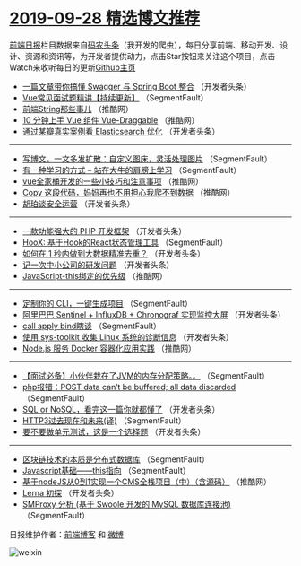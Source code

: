 # [2019-09-28 精选博文推荐](https://toutiao.qdkfweb.cn/date/2019/09/28)

[前端日报](https://qdkfweb.cn/c/news)栏目数据来自[码农头条](https://toutiao.qdkfweb.cn/)（我开发的爬虫），每日分享前端、移动开发、设计、资源和资讯等，为开发者提供动力，点击Star按钮来关注这个项目，点击Watch来收听每日的更新[Github主页](https://github.com/kujian/frontendDaily)
* [一篇文章带你搞懂 Swagger 与 Spring Boot 整合](https://toutiao.qdkfweb.cn/126205.html) （开发者头条）
* [Vue常见面试题精讲【持续更新】](https://toutiao.qdkfweb.cn/126187.html) （SegmentFault）
* [前端String那些事儿](https://toutiao.qdkfweb.cn/126287.html) （推酷网）
* [10 分钟上手 Vue 组件 Vue-Draggable](https://toutiao.qdkfweb.cn/126277.html) （推酷网）
* [通过某瓣真实案例看 Elasticsearch 优化](https://toutiao.qdkfweb.cn/126237.html) （开发者头条）

***
* [写博文，一文多发扩散：自定义图床，灵活处理图片](https://toutiao.qdkfweb.cn/126202.html) （SegmentFault）
* [有一种学习的方式 &#8211; 站在大牛的肩膀上学习](https://toutiao.qdkfweb.cn/126194.html) （SegmentFault）
* [vue全家桶开发的一些小技巧和注意事项](https://toutiao.qdkfweb.cn/126283.html) （推酷网）
* [Copy 这段代码，妈妈再也不用担心我爬不到数据](https://toutiao.qdkfweb.cn/126285.html) （推酷网）
* [胡珀谈安全运营](https://toutiao.qdkfweb.cn/126245.html) （开发者头条）

***
* [一款功能强大的 PHP 开发框架](https://toutiao.qdkfweb.cn/126209.html) （开发者头条）
* [HooX: 基于Hook的React状态管理工具](https://toutiao.qdkfweb.cn/126198.html) （SegmentFault）
* [如何在 1 秒内做到大数据精准去重？](https://toutiao.qdkfweb.cn/126247.html) （开发者头条）
* [记一次中小公司的研发问题](https://toutiao.qdkfweb.cn/126211.html) （开发者头条）
* [JavaScript-this绑定的优先级](https://toutiao.qdkfweb.cn/126271.html) （推酷网）

***
* [定制你的 CLI，一键生成项目](https://toutiao.qdkfweb.cn/126188.html) （SegmentFault）
* [阿里巴巴 Sentinel + InfluxDB + Chronograf 实现监控大屏](https://toutiao.qdkfweb.cn/126233.html) （开发者头条）
* [call apply bind瞎谈](https://toutiao.qdkfweb.cn/126199.html) （SegmentFault）
* [使用 sys-toolkit 收集 Linux 系统的诊断信息](https://toutiao.qdkfweb.cn/126213.html) （开发者头条）
* [Node.js 服务 Docker 容器化应用实践](https://toutiao.qdkfweb.cn/126274.html) （推酷网）

***
* [【面试必备】小伙伴栽在了JVM的内存分配策略。。](https://toutiao.qdkfweb.cn/126189.html) （SegmentFault）
* [php报错：POST data can&#8217;t be buffered; all data discarded](https://toutiao.qdkfweb.cn/126200.html) （SegmentFault）
* [SQL or NoSQL，看完这一篇你就都懂了](https://toutiao.qdkfweb.cn/126215.html) （开发者头条）
* [HTTP3过去现在和未来(译)](https://toutiao.qdkfweb.cn/126190.html) （SegmentFault）
* [要不要做单元测试，这是一个选择题](https://toutiao.qdkfweb.cn/126236.html) （开发者头条）

***
* [区块链技术的本质是分布式数据库](https://toutiao.qdkfweb.cn/126201.html) （SegmentFault）
* [Javascript基础——this指向](https://toutiao.qdkfweb.cn/126191.html) （SegmentFault）
* [基于nodeJS从0到1实现一个CMS全栈项目（中）（含源码）](https://toutiao.qdkfweb.cn/126258.html) （推酷网）
* [Lerna 初探](https://toutiao.qdkfweb.cn/126218.html) （开发者头条）
* [SMProxy 分析 (基于 Swoole 开发的 MySQL 数据库连接池)](https://toutiao.qdkfweb.cn/126192.html) （SegmentFault）

日报维护作者：[前端博客](https://qdkfweb.cn/) 和 [微博](https://qdkfweb.cn/go/weibo)

![weixin](https://user-images.githubusercontent.com/3055447/38468989-651132ac-3b80-11e8-8e6b-15122322a9d7.png)